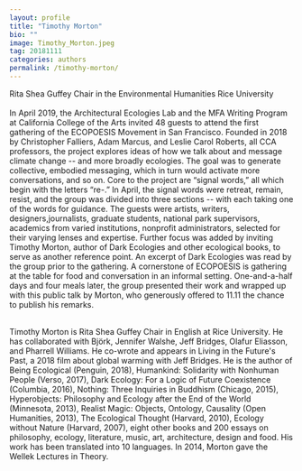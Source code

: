 ```yaml
---
layout: profile
title: "Timothy Morton"
bio: ""
image: Timothy_Morton.jpeg
tag: 20181111
categories: authors
permalink: /timothy-morton/
---
```


Rita Shea Guffey Chair in the Environmental Humanities
Rice University
<br><br>
In April 2019, the Architectural Ecologies Lab and the MFA Writing Program at California College of the Arts invited 48 guests to attend the first gathering of the ECOPOESIS Movement in San Francisco. Founded in 2018 by Christopher Falliers, Adam Marcus, and Leslie Carol Roberts, all CCA professors, the project explores ideas of how we talk about and message climate change -- and more broadly ecologies. The goal was to generate collective, embodied messaging, which in turn would activate more conversations, and so on. Core to the project are “signal words,” all which begin with the letters “re-.” In April, the signal words were retreat, remain, resist, and the group was divided into three sections -- with each taking one of the words for guidance. The guests were artists, writers, designers,journalists, graduate students, national park supervisors, academics from varied institutions, nonprofit administrators, selected for their varying lenses and expertise. Further focus was added by inviting Timothy Morton, author of Dark Ecologies and other ecological books, to serve as another reference point. An excerpt of Dark Ecologies was read by the group prior to the gathering. A cornerstone of ECOPOESIS is gathering at the table for food  and conversation in an informal setting. One-and-a-half days and four meals later, the group presented their work and wrapped up with this public talk by Morton, who generously offered to 11.11 the chance to publish his remarks.
<br><br>

Timothy Morton is Rita Shea Guffey Chair in English at Rice University. He has collaborated with Björk, Jennifer Walshe, Jeff Bridges, Olafur Eliasson, and Pharrell Williams. He co-wrote and appears in Living in the Future's Past, a 2018 film about global warming with Jeff Bridges. He is the author of Being Ecological (Penguin, 2018), Humankind: Solidarity with Nonhuman People (Verso, 2017), Dark Ecology: For a Logic of Future Coexistence (Columbia, 2016), Nothing: Three Inquiries in Buddhism (Chicago, 2015), Hyperobjects: Philosophy and Ecology after the End of the World (Minnesota, 2013), Realist Magic: Objects, Ontology, Causality (Open Humanities, 2013), The Ecological Thought (Harvard, 2010), Ecology without Nature (Harvard, 2007), eight other books and 200 essays on philosophy, ecology, literature, music, art, architecture, design and food. His work has been translated into 10 languages. In 2014, Morton gave the Wellek Lectures in Theory.